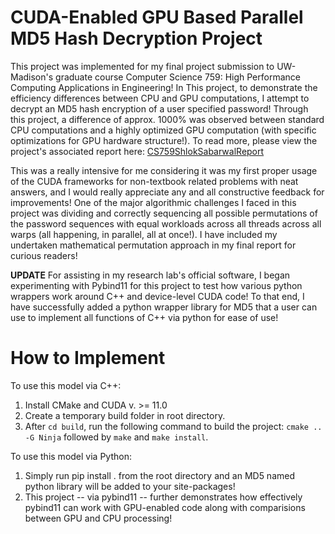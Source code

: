 # CUDA-Enabled GPU Based Parallel MD5 Hash Decryption Project

This project was implemented for my final project submission to UW-Madison's graduate course Computer Science 759: High Performance Computing Applications in Engineering! In This project, to demonstrate the efficiency differences between CPU and GPU computations, I attempt to decrypt an MD5 hash encryption of a user specified password! Through this project, a difference of approx. 1000% was observed between standard CPU computations and a highly optimized GPU computation (with specific optimizations for GPU hardware structure!). To read more, please view the project's associated report here: [CS759ShlokSabarwalReport](./CS759ShlokSabarwal.pdf)


This was a really intensive for me considering it was my first proper usage of the CUDA frameworks for non-textbook related problems with neat answers, and I would really appreciate any and all constructive feedback for improvements! One of the major algorithmic challenges I faced in this project was dividing and correctly sequencing all possible permutations of the password sequences with equal workloads across all threads across all warps (all happening, in parallel, all at once!). I have included my undertaken mathematical permutation approach in my final report for curious readers!

**UPDATE** 
For assisting in my research lab's official software, I began experimenting with Pybind11 for this project to test how various python wrappers work around C++ and device-level CUDA code! To that end, I have successfully added a python wrapper library for MD5 that a user can use to implement all functions of C++ via python for ease of use!
  
# How to Implement

To use this model via C++:

1. Install CMake and CUDA v. >= 11.0
2. Create a temporary build folder in root directory.
3. After `cd build`, run the following command to build the project: `cmake .. -G Ninja` followed by `make` and `make install`.

To use this model via Python:

1. Simply run pip install . from the root directory and an MD5 named python library will be added to your site-packages!
2. This project -- via pybind11 -- further demonstrates how effectively pybind11 can work with GPU-enabled code along with comparisions between GPU and CPU processing!
   

